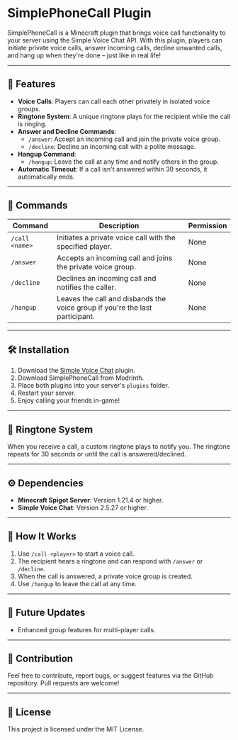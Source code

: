 # SimplePhoneCall Plugin

SimplePhoneCall is a Minecraft plugin that brings voice call functionality to your server using the Simple Voice Chat API. With this plugin, players can initiate private voice calls, answer incoming calls, decline unwanted calls, and hang up when they're done – just like in real life!

---

## 🌟 Features

- **Voice Calls**: Players can call each other privately in isolated voice groups.
- **Ringtone System**: A unique ringtone plays for the recipient while the call is ringing.
- **Answer and Decline Commands**:
  - `/answer`: Accept an incoming call and join the private voice group.
  - `/decline`: Decline an incoming call with a polite message.
- **Hangup Command**:
  - `/hangup`: Leave the call at any time and notify others in the group.
- **Automatic Timeout**: If a call isn't answered within 30 seconds, it automatically ends.

---

## 🔧 Commands

| Command        | Description                                       | Permission      |
|----------------|---------------------------------------------------|-----------------|
| `/call <name>` | Initiates a private voice call with the specified player. | None            |
| `/answer`      | Accepts an incoming call and joins the private voice group. | None            |
| `/decline`     | Declines an incoming call and notifies the caller. | None            |
| `/hangup`      | Leaves the call and disbands the voice group if you're the last participant. | None            |

---

## 🛠 Installation

1. Download the [Simple Voice Chat](https://modrinth.com/plugin/simple-voice-chat) plugin.
2. Download SimplePhoneCall from Modrinth.
3. Place both plugins into your server's `plugins` folder.
4. Restart your server.
5. Enjoy calling your friends in-game!

---

## 🔔 Ringtone System

When you receive a call, a custom ringtone plays to notify you. The ringtone repeats for 30 seconds or until the call is answered/declined.

---

## ⚙ Dependencies

- **Minecraft Spigot Server**: Version 1.21.4 or higher.
- **Simple Voice Chat**: Version 2.5.27 or higher.

---

## 🎉 How It Works

1. Use `/call <player>` to start a voice call.
2. The recipient hears a ringtone and can respond with `/answer` or `/decline`.
3. When the call is answered, a private voice group is created.
4. Use `/hangup` to leave the call at any time.

---

## 🚀 Future Updates

- Enhanced group features for multi-player calls.

---

## 🤝 Contribution

Feel free to contribute, report bugs, or suggest features via the GitHub repository. Pull requests are welcome!

---

## 📜 License

This project is licensed under the MIT License.
